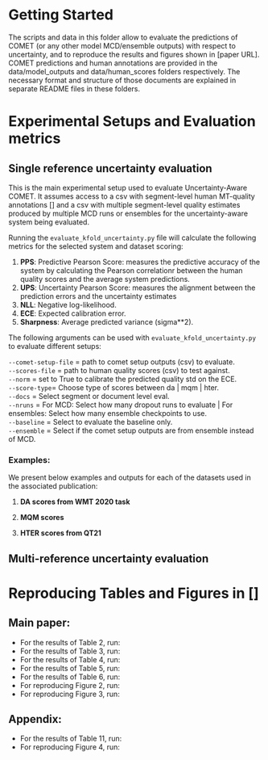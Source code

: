 <!-- Evaluation and Result Reproduction -->
# Getting Started

The scripts and data in this folder allow to evaluate the predictions of COMET (or any other model MCD/ensemble outputs) with respect to uncertainty, and to reproduce the results and figures shown in [paper URL]. COMET predictions and human annotations are provided in the data/model_outputs and data/human_scores folders respectively. The necessary format and structure of those documents are explained in separate README files in these folders.

# Experimental Setups and Evaluation metrics

## Single reference uncertainty evaluation

This is the main experimental setup used to evaluate Uncertainty-Aware COMET. It assumes access to a csv with segment-level human MT-quality annotations [] and a 
csv with multiple segment-level quality estimates produced by multiple MCD runs or ensembles for the uncertainty-aware system being evaluated. 

Running the `evaluate_kfold_uncertainty.py` file will calculate the following metrics for the selected system and dataset scoring:

1. **PPS**: Predictive Pearson Score: measures the predictive accuracy of the system by calculating the Pearson correlationr between the human quality scores and the average system predictions. 
2. **UPS**: Uncertainty Pearson Score: measures the alignment between the prediction errors and the uncertainty estimates 
3. **NLL**: Negative log-likelihood. 
4. **ECE**: Expected calibration error. 
5. **Sharpness**: Average predicted variance (sigma**2). 

The following arguments can be used with `evaluate_kfold_uncertainty.py` to evaluate different setups:

`--comet-setup-file` = path to comet setup outputs (csv) to evaluate.  
`--scores-file` = path to human quality scores (csv) to test against.  
`--norm` = set to True to calibrate the predicted quality std on the ECE.  
`--score-type`= Choose type of scores between da | mqm | hter.  
`--docs` = Select segment or document level eval.  
`--nruns` = For MCD: Select how many dropout runs to evaluate | For ensembles: Select how many ensemble checkpoints to use.  
`--baseline` = Select to evaluate the baseline only.  
`--ensemble` = Select if the comet setup outputs are from ensemble instead of MCD.  

### Examples:
We present below examples and outputs for each of the datasets used in the associated publication:

1. __DA scores from WMT 2020 task__

2. __MQM scores__

3. __HTER scores from QT21__


## Multi-reference uncertainty evaluation


# Reproducing Tables and Figures in []

## Main paper:

* For the results of Table 2, run:
* For the results of Table 3, run:
* For the results of Table 4, run:
* For the results of Table 5, run:
* For the results of Table 6, run:
* For reproducing Figure 2, run:
* For reproducing Figure 3, run:

## Appendix:
* For the results of Table 11, run:
* For reproducing Figure 4, run:
